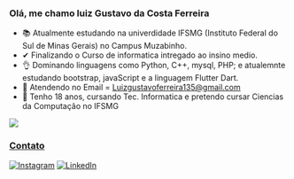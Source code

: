 ### Olá, me chamo luiz Gustavo da Costa Ferreira

- 📚 Atualmente estudando na univerdidade IFSMG (Instituto Federal do Sul de Minas Gerais) no Campus Muzabinho.
- ✔ Finalizando o Curso de informatica intregado ao insino medio.
- 👌 Dominando linguagens como Python, C++, mysql, PHP; e atualemnte estudando bootstrap, javaScript e a linguagem Flutter Dart.
- 📳 Atendendo no Email = Luizgustavoferreira135@gmail.com
- 🙌 Tenho 18 anos, cursando Tec. Informatica e pretendo cursar Ciencias da Computação no IFSMG

<div>
    <a href="https://github.com/LuizGustavooFerreira">
     <img heigth="180em" src="https://github-readme-stats.vercel.app/api?username=LuizGustavooFerreira&show_icons=true&theme=dark"/>
</div>

### Contato
[![Instagram](https://img.shields.io/badge/Instagram-E4405F?style=for-the-badge&logo=instagram&logoColor=white)](https://www.instagram.com/luizgustavooferreira)
[![LinkedIn](https://img.shields.io/badge/LinkedIn-0077B5?style=for-the-badge&logo=linkedin&logoColor=white)](https://www.linkedin.com/in/luiz-gustavo-costa-ferreira-bb87bb282/)
